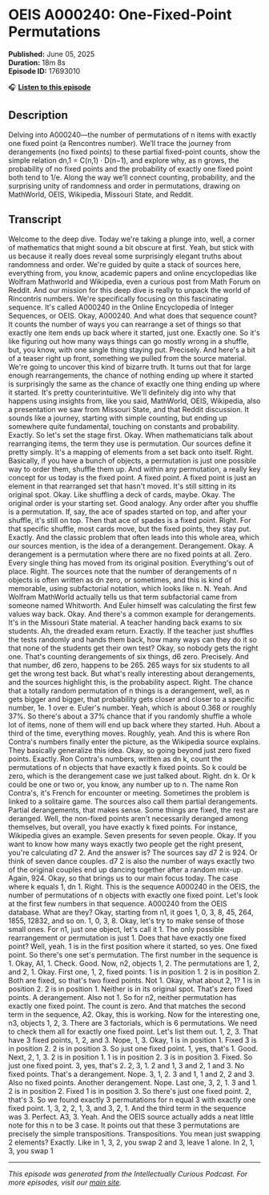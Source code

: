 # OEIS A000240: One-Fixed-Point Permutations

**Published:** June 05, 2025  
**Duration:** 18m 8s  
**Episode ID:** 17693010

🎧 **[Listen to this episode](https://intellectuallycurious.buzzsprout.com/2529712/episodes/17693010-oeis-a000240-one-fixed-point-permutations)**

## Description

Delving into A000240—the number of permutations of n items with exactly one fixed point (a Rencontres number). We’ll trace the journey from derangements (no fixed points) to these partial fixed-point counts, show the simple relation dn,1 = C(n,1) · D(n−1), and explore why, as n grows, the probability of no fixed points and the probability of exactly one fixed point both tend to 1/e. Along the way we’ll connect counting, probability, and the surprising unity of randomness and order in permutations, drawing on MathWorld, OEIS, Wikipedia, Missouri State, and Reddit.

## Transcript

Welcome to the deep dive. Today we're taking a plunge into, well, a corner of mathematics that might sound a bit obscure at first. Yeah, but stick with us because it really does reveal some surprisingly elegant truths about randomness and order. We're guided by quite a stack of sources here, everything from, you know, academic papers and online encyclopedias like Wolfram Mathworld and Wikipedia, even a curious post from Math Forum on Reddit. And our mission for this deep dive is really to unpack the world of Rincontris numbers. We're specifically focusing on this fascinating sequence. It's called A000240 in the Online Encyclopedia of Integer Sequences, or OEIS. Okay, A000240. And what does that sequence count? It counts the number of ways you can rearrange a set of things so that exactly one item ends up back where it started, just one. Exactly one. So it's like figuring out how many ways things can go mostly wrong in a shuffle, but, you know, with one single thing staying put. Precisely. And here's a bit of a teaser right up front, something we pulled from the source material. We're going to uncover this kind of bizarre truth. It turns out that for large enough rearrangements, the chance of nothing ending up where it started is surprisingly the same as the chance of exactly one thing ending up where it started. It's pretty counterintuitive. We'll definitely dig into why that happens using insights from, like you said, MathWorld, OEIS, Wikipedia, also a presentation we saw from Missouri State, and that Reddit discussion. It sounds like a journey, starting with simple counting, but ending up somewhere quite fundamental, touching on constants and probability. Exactly. So let's set the stage first. Okay. When mathematicians talk about rearranging items, the term they use is permutation. Our sources define it pretty simply. It's a mapping of elements from a set back onto itself. Right. Basically, if you have a bunch of objects, a permutation is just one possible way to order them, shuffle them up. And within any permutation, a really key concept for us today is the fixed point. A fixed point. A fixed point is just an element in that rearranged set that hasn't moved. It's still sitting in its original spot. Okay. Like shuffling a deck of cards, maybe. Okay. The original order is your starting set. Good analogy. Any order after you shuffle is a permutation. If, say, the ace of spades started on top, and after your shuffle, it's still on top. Then that ace of spades is a fixed point. Right. For that specific shuffle, most cards move, but the fixed points, they stay put. Exactly. And the classic problem that often leads into this whole area, which our sources mention, is the idea of a derangement. Derangement. Okay. A derangement is a permutation where there are no fixed points at all. Zero. Every single thing has moved from its original position. Everything's out of place. Right. The sources note that the number of derangements of n objects is often written as dn zero, or sometimes, and this is kind of memorable, using subfactorial notation, which looks like n. N. Yeah. And Wolfram MathWorld actually tells us that term subfactorial came from someone named Whitworth. And Euler himself was calculating the first few values way back. Okay. And there's a common example for derangements. It's in the Missouri State material. A teacher handing back exams to six students. Ah, the dreaded exam return. Exactly. If the teacher just shuffles the tests randomly and hands them back, how many ways can they do it so that none of the students get their own test? Okay, so nobody gets the right one. That's counting derangements of six things, d6 zero. Precisely. And that number, d6 zero, happens to be 265. 265 ways for six students to all get the wrong test back. But what's really interesting about derangements, and the sources highlight this, is the probability aspect. Right. The chance that a totally random permutation of n things is a derangement, well, as n gets bigger and bigger, that probability gets closer and closer to a specific number, 1e. 1 over e. Euler's number. Yeah, which is about 0.368 or roughly 37%. So there's about a 37% chance that if you randomly shuffle a whole lot of items, none of them will end up back where they started. Huh. About a third of the time, everything moves. Roughly, yeah. And this is where Ron Contra's numbers finally enter the picture, as the Wikipedia source explains. They basically generalize this idea. Okay, so going beyond just zero fixed points. Exactly. Ron Contra's numbers, written as dn k, count the permutations of n objects that have exactly k fixed points. So k could be zero, which is the derangement case we just talked about. Right. dn k. Or k could be one or two or, you know, any number up to n. The name Ron Contra's, it's French for encounter or meeting. Sometimes the problem is linked to a solitaire game. The sources also call them partial derangements. Partial derangements, that makes sense. Some things are fixed, the rest are deranged. Well, the non-fixed points aren't necessarily deranged among themselves, but overall, you have exactly k fixed points. For instance, Wikipedia gives an example. Seven presents for seven people. Okay. If you want to know how many ways exactly two people get the right present, you're calculating d7 2. And the answer is? The sources say d7 2 is 924. Or think of seven dance couples. d7 2 is also the number of ways exactly two of the original couples end up dancing together after a random mix-up. Again, 924. Okay, so that brings us to our main focus today. The case where k equals 1, dn 1. Right. This is the sequence A000240 in the OEIS, the number of permutations of n objects with exactly one fixed point. Let's look at the first few numbers in that sequence. A000240 from the OEIS database. What are they? Okay, starting from n1, it goes 1, 0, 3, 8, 45, 264, 1855, 12832, and so on. 1, 0, 3, 8. Okay, let's try to make sense of those small ones. For n1, just one object, let's call it 1. The only possible rearrangement or permutation is just 1. Does that have exactly one fixed point? Well, yeah. 1 is in the first position where it started, so yes. One fixed point. So there's one set's permutation. The first number in the sequence is 1. Okay, A1, 1. Check. Good. Now, n2, objects 1, 2. The permutations are 1, 2, and 2, 1. Okay. First one, 1, 2, fixed points. 1 is in position 1. 2 is in position 2. Both are fixed, so that's two fixed points. Not 1. Okay, what about 2, 1? 1 is in position 2. 2 is in position 1. Neither is in its original spot. That's zero fixed points. A derangement. Also not 1. So for n2, neither permutation has exactly one fixed point. The count is zero. And that matches the second term in the sequence, A2. Okay, this is working. Now for the interesting one, n3, objects 1, 2, 3. There are 3 factorials, which is 6 permutations. We need to check them all for exactly one fixed point. Let's list them out. 1, 2, 3. That have 3 fixed points, 1, 2, and 3. Nope, 1, 3. Okay, 1 is in position 1. Fixed 3 is in position 2. 2 is in position 3. So just one fixed point. 1, yes, that's 1. Good. Next, 2, 1, 3. 2 is in position 1. 1 is in position 2. 3 is in position 3. Fixed. So just one fixed point. 3, yes, that's 2. 2, 3, 1. 2 and 1, 3 and 2, 1 and 3. No fixed points. That's a derangement. Nope. 3, 1, 2. 3 and 1, 1 and 2, 2 and 3. Also no fixed points. Another derangement. Nope. Last one, 3, 2, 1. 3 and 1. 2 is in position 2. Fixed 1 is in position 3. So there's just one fixed point. 2, that's 3. So we found exactly 3 permutations for n equal 3 with exactly one fixed point. 1, 3, 2, 2, 1, 3, and 3, 2, 1. And the third term in the sequence was 3. Perfect. A3, 3. Yeah. And the OEIS source actually adds a neat little note for this n to be 3 case. It points out that these 3 permutations are precisely the simple transpositions. Transpositions. You mean just swapping 2 elements? Exactly. Like in 1, 3, 2, you swap 2 and 3, leave 1 alone. In 2, 1, 3, you swap 1

---
*This episode was generated from the Intellectually Curious Podcast. For more episodes, visit our [main site](https://intellectuallycurious.buzzsprout.com).*
